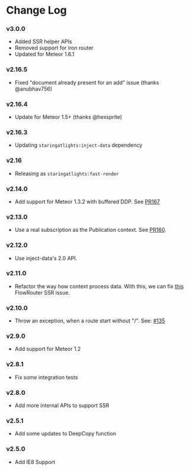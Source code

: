 # Change Log

### v3.0.0

* Added SSR helper APIs
* Removed support for iron router
* Updated for Meteor 1.6.1

### v2.16.5

* Fixed "document already present for an add" issue (thanks @anubhav756)

### v2.16.4

* Update for Meteor 1.5+ (thanks @hexsprite)

### v2.16.3

* Updating `staringatlights:inject-data` dependency

### v2.16

* Releasing as `staringatlights:fast-render`

### v2.14.0

* Add support for Meteor 1.3.2 with buffered DDP. See [PR167](https://github.com/kadirahq/fast-render/pull/167)

### v2.13.0

* Use a real subscription as the Publication context. See [PR160](https://github.com/kadirahq/fast-render/pull/160).

### v2.12.0

* Use inject-data's 2.0 API.

### v2.11.0

* Refactor the way how context process data. With this, we can fix [this](https://github.com/kadirahq/flow-router/issues/431) FlowRouter SSR issue.

### v2.10.0

* Throw an exception, when a route start without "/". See: [#135](https://github.com/meteorhacks/fast-render/pull/135)

### v2.9.0

* Add support for Meteor 1.2

### v2.8.1

* Fix some integration tests

### v2.8.0

* Add more internal APIs to support SSR

### v2.5.1

* Add some updates to DeepCopy function

### v2.5.0

* Add IE8 Support

